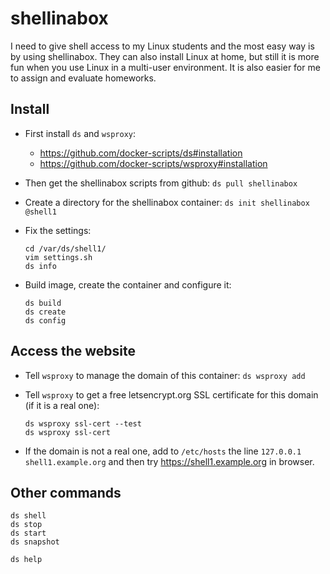 shellinabox
===========

I need to give shell access to my Linux students and the most easy way
is by using shellinabox. They can also install Linux at home, but still
it is more fun when you use Linux in a multi-user environment. It is also
easier for me to assign and evaluate homeworks.


## Install

  - First install `ds` and `wsproxy`:
     + https://github.com/docker-scripts/ds#installation
     + https://github.com/docker-scripts/wsproxy#installation

  - Then get the shellinabox scripts from github: `ds pull shellinabox`

  - Create a directory for the shellinabox container: `ds init shellinabox @shell1`

  - Fix the settings:
    ```
    cd /var/ds/shell1/
    vim settings.sh
    ds info
    ```

  - Build image, create the container and configure it:
    ```
    ds build
    ds create
    ds config
    ```


## Access the website

  - Tell `wsproxy` to manage the domain of this container: `ds wsproxy add`

  - Tell `wsproxy` to get a free letsencrypt.org SSL certificate for this domain (if it is a real one):
    ```
    ds wsproxy ssl-cert --test
    ds wsproxy ssl-cert
    ```

 - If the domain is not a real one, add to `/etc/hosts` the line
    `127.0.0.1 shell1.example.org` and then try
    https://shell1.example.org in browser.


## Other commands

```
ds shell
ds stop
ds start
ds snapshot

ds help
```
